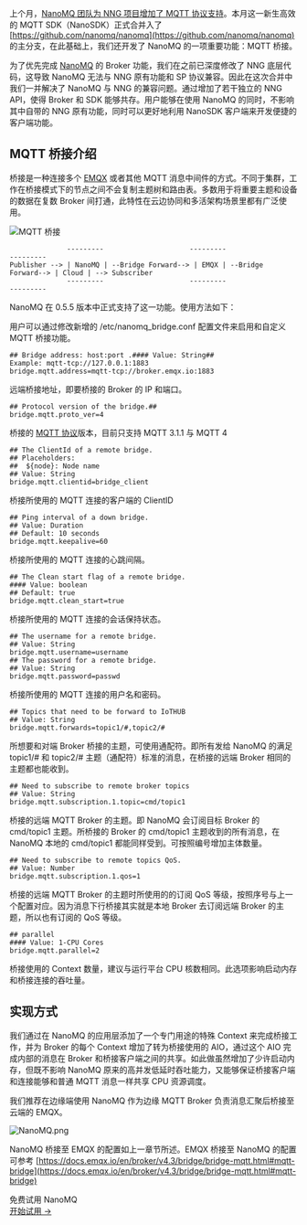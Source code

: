 上个月，[NanoMQ 团队为 NNG 项目增加了 MQTT 协议支持](https://www.emqx.com/zh/blog/nanomq-newsletter-202111)。本月这一新生高效的 MQTT SDK（NanoSDK）正式合并入了 [https://github.com/nanomq/nanomq](https://github.com/nanomq/nanomq)  的主分支，在此基础上，我们还开发了 NanoMQ 的一项重要功能：MQTT 桥接。

为了优先完成 [NanoMQ](https://nanomq.io/zh) 的 Broker 功能，我们在之前已深度修改了 NNG 底层代码，这导致 NanoMQ 无法与 NNG 原有功能和 SP 协议兼容。因此在这次合并中我们一并解决了 NanoMQ 与 NNG 的兼容问题。通过增加了若干独立的 NNG API，使得 Broker 和 SDK 能够共存。用户能够在使用 NanoMQ 的同时，不影响其中自带的 NNG 原有功能，同时可以更好地利用 NanoSDK 客户端来开发便捷的客户端功能。


## MQTT 桥接介绍

桥接是一种连接多个 [EMQX](https://www.emqx.com/zh/products/emqx) 或者其他 MQTT 消息中间件的方式。不同于集群，工作在桥接模式下的节点之间不会复制主题树和路由表。多数用于将重要主题和设备的数据在复数 Broker 间打通，此特性在云边协同和多活架构场景里都有广泛使用。

![MQTT 桥接](https://assets.emqx.com/images/56831bea36c514268a2360bd47f43d1f.png)

```
              ---------                     ---------                     ---------
Publisher --> | NanoMQ | --Bridge Forward--> | EMQX | --Bridge Forward--> | Cloud | --> Subscriber
              ---------                     ---------                     ---------
```

NanoMQ 在 0.5.5 版本中正式支持了这一功能。使用方法如下：

用户可以通过修改新增的 /etc/nanomq_bridge.conf 配置文件来启用和自定义 MQTT 桥接功能。

```
## Bridge address: host:port .#### Value: String## 
Example: mqtt-tcp://127.0.0.1:1883
bridge.mqtt.address=mqtt-tcp://broker.emqx.io:1883
```

远端桥接地址，即要桥接的 Broker 的 IP 和端口。

```
## Protocol version of the bridge.##
bridge.mqtt.proto_ver=4
```

桥接的 [MQTT 协议](https://www.emqx.com/zh/mqtt)版本，目前只支持 MQTT 3.1.1 与 MQTT 4

```
## The ClientId of a remote bridge.
## Placeholders:
##  ${node}: Node name
## Value: String
bridge.mqtt.clientid=bridge_client
```

桥接所使用的 MQTT 连接的客户端的 ClientID

```
## Ping interval of a down bridge.
## Value: Duration
## Default: 10 seconds
bridge.mqtt.keepalive=60
```

桥接所使用的 MQTT 连接的心跳间隔。

```
## The Clean start flag of a remote bridge.
#### Value: boolean
## Default: true
bridge.mqtt.clean_start=true
```

桥接所使用的 MQTT 连接的会话保持状态。

```
## The username for a remote bridge.
## Value: String
bridge.mqtt.username=username
## The password for a remote bridge.
## Value: String
bridge.mqtt.password=passwd
```

桥接所使用的 MQTT 连接的用户名和密码。

```
## Topics that need to be forward to IoTHUB
## Value: String
bridge.mqtt.forwards=topic1/#,topic2/#
```

所想要和对端 Broker 桥接的主题，可使用通配符。即所有发给 NanoMQ 的满足 topic1/# 和 topic2/# 主题（通配符）标准的消息，在桥接的远端 Broker 相同的主题都也能收到。

```
## Need to subscribe to remote broker topics
## Value: String
bridge.mqtt.subscription.1.topic=cmd/topic1
```

桥接的远端 MQTT Broker 的主题。即 NanoMQ 会订阅目标 Broker 的 cmd/topic1 主题。所桥接的 Broker 的 cmd/topic1 主题收到的所有消息，在 NanoMQ 本地的 cmd/topic1 都能同样受到。可按照编号增加主体数量。

```
## Need to subscribe to remote topics QoS.
## Value: Number
bridge.mqtt.subscription.1.qos=1
```

桥接的远端 MQTT Broker 的主题时所使用的的订阅 QoS 等级，按照序号与上一个配置对应。因为消息下行桥接其实就是本地 Broker 去订阅远端 Broker 的主题，所以也有订阅的 QoS 等级。

```
## parallel
#### Value: 1-CPU Cores
bridge.mqtt.parallel=2
```

桥接使用的 Context 数量，建议与运行平台 CPU 核数相同。此选项影响启动内存和桥接连接的吞吐量。

## **实现方式**

我们通过在 NanoMQ 的应用层添加了一个专门用途的特殊 Context 来完成桥接工作，并为 Broker 的每个 Context 增加了转为桥接使用的 AIO，通过这个 AIO 完成内部的消息在 Broker 和桥接客户端之间的共享。如此做虽然增加了少许启动内存，但既不影响 NanoMQ 原来的高并发低延时吞吐能力，又能够保证桥接客户端和连接能够和普通 MQTT 消息一样共享 CPU 资源调度。

我们推荐在边缘端使用 NanoMQ 作为边缘 MQTT Broker 负责消息汇聚后桥接至云端的 EMQX。

![NanoMQ.png](https://assets.emqx.com/images/4c2eb846529d49339b79dc0911d59798.png)

NanoMQ 桥接至 EMQX 的配置如上一章节所述。EMQX 桥接至 NanoMQ 的配置可参考 [https://docs.emqx.io/en/broker/v4.3/bridge/bridge-mqtt.html#mqtt-bridge](https://docs.emqx.io/en/broker/v4.3/bridge/bridge-mqtt.html#mqtt-bridge)


<section class="promotion">
    <div>
        免费试用 NanoMQ
    </div>
    <a href="https://www.emqx.com/zh/try?product=nanomq" class="button is-gradient px-5">开始试用 →</a >
</section>
